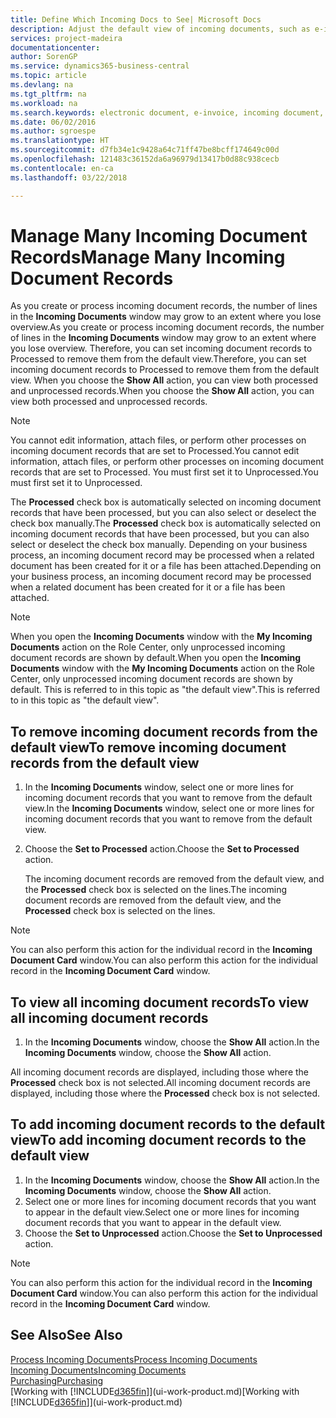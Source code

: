 ```yaml
---
title: Define Which Incoming Docs to See| Microsoft Docs
description: Adjust the default view of incoming documents, such as e-invoices, to improve your overview of processed and unprocessed records.
services: project-madeira
documentationcenter: 
author: SorenGP
ms.service: dynamics365-business-central
ms.topic: article
ms.devlang: na
ms.tgt_pltfrm: na
ms.workload: na
ms.search.keywords: electronic document, e-invoice, incoming document, OCR, ecommerce, document exchange, import invoice
ms.date: 06/02/2016
ms.author: sgroespe
ms.translationtype: HT
ms.sourcegitcommit: d7fb34e1c9428a64c71ff47be8bcff174649c00d
ms.openlocfilehash: 121483c36152da6a96979d13417b0d88c938cecb
ms.contentlocale: en-ca
ms.lasthandoff: 03/22/2018

---
```

# <a name="manage-many-incoming-document-records"></a><span data-ttu-id="36fe8-103">Manage Many Incoming Document Records</span><span class="sxs-lookup"><span data-stu-id="36fe8-103">Manage Many Incoming Document Records</span></span>
<span data-ttu-id="36fe8-104">As you create or process incoming document records, the number of lines in the **Incoming Documents** window may grow to an extent where you lose overview.</span><span class="sxs-lookup"><span data-stu-id="36fe8-104">As you create or process incoming document records, the number of lines in the **Incoming Documents** window may grow to an extent where you lose overview.</span></span> <span data-ttu-id="36fe8-105">Therefore, you can set incoming document records to Processed to remove them from the default view.</span><span class="sxs-lookup"><span data-stu-id="36fe8-105">Therefore, you can set incoming document records to Processed to remove them from the default view.</span></span> <span data-ttu-id="36fe8-106">When you choose the **Show All** action, you can view both processed and unprocessed records.</span><span class="sxs-lookup"><span data-stu-id="36fe8-106">When you choose the **Show All** action, you can view both processed and unprocessed records.</span></span>

> [!NOTE]  
>   <span data-ttu-id="36fe8-107">You cannot edit information, attach files, or perform other processes on incoming document records that are set to Processed.</span><span class="sxs-lookup"><span data-stu-id="36fe8-107">You cannot edit information, attach files, or perform other processes on incoming document records that are set to Processed.</span></span> <span data-ttu-id="36fe8-108">You must first set it to Unprocessed.</span><span class="sxs-lookup"><span data-stu-id="36fe8-108">You must first set it to Unprocessed.</span></span>

<span data-ttu-id="36fe8-109">The **Processed** check box is automatically selected on incoming document records that have been processed, but you can also select or deselect the check box manually.</span><span class="sxs-lookup"><span data-stu-id="36fe8-109">The **Processed** check box is automatically selected on incoming document records that have been processed, but you can also select or deselect the check box manually.</span></span> <span data-ttu-id="36fe8-110">Depending on your business process, an incoming document record may be processed when a related document has been created for it or a file has been attached.</span><span class="sxs-lookup"><span data-stu-id="36fe8-110">Depending on your business process, an incoming document record may be processed when a related document has been created for it or a file has been attached.</span></span>

> [!NOTE]  
>   <span data-ttu-id="36fe8-111">When you open the **Incoming Documents** window with the **My Incoming Documents** action on the Role Center, only unprocessed incoming document records are shown by default.</span><span class="sxs-lookup"><span data-stu-id="36fe8-111">When you open the **Incoming Documents** window with the **My Incoming Documents** action on the Role Center, only unprocessed incoming document records are shown by default.</span></span> <span data-ttu-id="36fe8-112">This is referred to in this topic as "the default view".</span><span class="sxs-lookup"><span data-stu-id="36fe8-112">This is referred to in this topic as "the default view".</span></span>

## <a name="to-remove-incoming-document-records-from-the-default-view"></a><span data-ttu-id="36fe8-113">To remove incoming document records from the default view</span><span class="sxs-lookup"><span data-stu-id="36fe8-113">To remove incoming document records from the default view</span></span>
1. <span data-ttu-id="36fe8-114">In the **Incoming Documents** window, select one or more lines for incoming document records that you want to remove from the default view.</span><span class="sxs-lookup"><span data-stu-id="36fe8-114">In the **Incoming Documents** window, select one or more lines for incoming document records that you want to remove from the default view.</span></span>
2. <span data-ttu-id="36fe8-115">Choose the **Set to Processed** action.</span><span class="sxs-lookup"><span data-stu-id="36fe8-115">Choose the **Set to Processed** action.</span></span>

    <span data-ttu-id="36fe8-116">The incoming document records are removed from the default view, and the **Processed** check box is selected on the lines.</span><span class="sxs-lookup"><span data-stu-id="36fe8-116">The incoming document records are removed from the default view, and the **Processed** check box is selected on the lines.</span></span>

> [!NOTE]  
>   <span data-ttu-id="36fe8-117">You can also perform this action for the individual record in the **Incoming Document Card** window.</span><span class="sxs-lookup"><span data-stu-id="36fe8-117">You can also perform this action for the individual record in the **Incoming Document Card** window.</span></span>

## <a name="to-view-all-incoming-document-records"></a><span data-ttu-id="36fe8-118">To view all incoming document records</span><span class="sxs-lookup"><span data-stu-id="36fe8-118">To view all incoming document records</span></span>
1. <span data-ttu-id="36fe8-119">In the **Incoming Documents** window, choose the **Show All** action.</span><span class="sxs-lookup"><span data-stu-id="36fe8-119">In the **Incoming Documents** window, choose the **Show All** action.</span></span>

<span data-ttu-id="36fe8-120">All incoming document records are displayed, including those where the **Processed** check box is not selected.</span><span class="sxs-lookup"><span data-stu-id="36fe8-120">All incoming document records are displayed, including those where the **Processed** check box is not selected.</span></span>

## <a name="to-add-incoming-document-records-to-the-default-view"></a><span data-ttu-id="36fe8-121">To add incoming document records to the default view</span><span class="sxs-lookup"><span data-stu-id="36fe8-121">To add incoming document records to the default view</span></span>
1. <span data-ttu-id="36fe8-122">In the **Incoming Documents** window, choose the **Show All** action.</span><span class="sxs-lookup"><span data-stu-id="36fe8-122">In the **Incoming Documents** window, choose the **Show All** action.</span></span>
2. <span data-ttu-id="36fe8-123">Select one or more lines for incoming document records that you want to appear in the default view.</span><span class="sxs-lookup"><span data-stu-id="36fe8-123">Select one or more lines for incoming document records that you want to appear in the default view.</span></span>
3. <span data-ttu-id="36fe8-124">Choose the **Set to Unprocessed** action.</span><span class="sxs-lookup"><span data-stu-id="36fe8-124">Choose the **Set to Unprocessed** action.</span></span>  

> [!NOTE]  
>   <span data-ttu-id="36fe8-125">You can also perform this action for the individual record in the **Incoming Document Card** window.</span><span class="sxs-lookup"><span data-stu-id="36fe8-125">You can also perform this action for the individual record in the **Incoming Document Card** window.</span></span>

## <a name="see-also"></a><span data-ttu-id="36fe8-126">See Also</span><span class="sxs-lookup"><span data-stu-id="36fe8-126">See Also</span></span>
[<span data-ttu-id="36fe8-127">Process Incoming Documents</span><span class="sxs-lookup"><span data-stu-id="36fe8-127">Process Incoming Documents</span></span>](across-process-income-documents.md)  
[<span data-ttu-id="36fe8-128">Incoming Documents</span><span class="sxs-lookup"><span data-stu-id="36fe8-128">Incoming Documents</span></span>](across-income-documents.md)  
[<span data-ttu-id="36fe8-129">Purchasing</span><span class="sxs-lookup"><span data-stu-id="36fe8-129">Purchasing</span></span>](purchasing-manage-purchasing.md)  
<span data-ttu-id="36fe8-130">[Working with [!INCLUDE[d365fin](includes/d365fin_md.md)]](ui-work-product.md)</span><span class="sxs-lookup"><span data-stu-id="36fe8-130">[Working with [!INCLUDE[d365fin](includes/d365fin_md.md)]](ui-work-product.md)</span></span>

